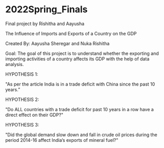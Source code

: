 # 2022Spring_Finals
Final project by Rishitha and Aayusha

The Influence of Imports and Exports of a Country on the GDP

Created By: Aayusha Sheregar and Nuka Rishitha

Goal: The goal of this project is to understand whether the exporting and importing activities of a country affects its GDP with the help of data analysis.

HYPOTHESIS 1:

"As per the article India is in a trade deficit with China since the past 10 years.”


HYPOTHESIS 2:

"Do ALL countries with a trade deficit for past 10 years in a row have a direct effect on their GDP?"

HYPOTHESIS 3:

"Did the global demand slow down and fall in crude oil prices during the period 2014-16 affect India’s exports of mineral fuel?"

